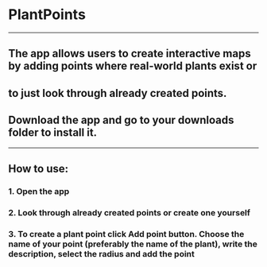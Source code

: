 # PlantPoints
-------------------------------

## The app allows users to create interactive maps by adding points where real-world plants exist or 
to just look through already created points.
-------------------------------

## Download the app and go to your downloads folder to install it.
--------------------------------

## How to use:
### 1. Open the app
### 2. Look through already created points or create one yourself
### 3. To create a plant point click Add point button. Choose the name of your point (preferably the name of the plant), write the description, select the radius and add the point

